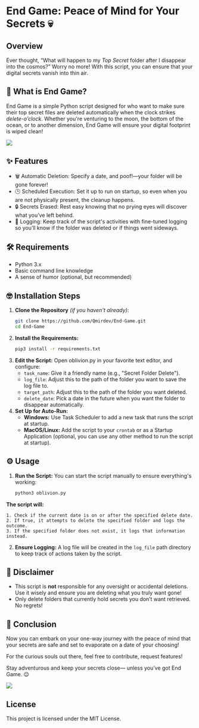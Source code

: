# End Game: Peace of Mind for Your Secrets 💀

## Overview
Ever thought, “What will happen to my *Top Secret* folder after I disappear into the cosmos?” Worry no more! With this script, you can ensure that your digital secrets vanish into thin air.

## 🎯 What is End Game?
End Game is a simple Python script designed for who want to make sure their top secret files are deleted automatically when the clock strikes *delete-o’clock*. Whether you're venturing to the moon, the bottom of the ocean, or to another dimension, End Game will ensure your digital footprint is wiped clean!

<div align=left height=200>
    <img src="https://i.ibb.co/pQrCHSq/dead.jpg">
</div>

## ✨ Features

- 🗑️ Automatic Deletion: Specify a date, and poof!—your folder will be gone forever!
- 🕒 Scheduled Execution: Set it up to run on startup, so even when you are not physically present, the cleanup happens.
- 🔒 Secrets Erased: Rest easy knowing that no prying eyes will discover what you’ve left behind.
- 📜 Logging: Keep track of the script's activities with fine-tuned logging so you’ll know if the folder was deleted or if things went sideways.

## 🛠 Requirements

- Python 3.x
- Basic command line knowledge
- A sense of humor (optional, but recommended)

## 🤓 Installation Steps

1. **Clone the Repository** *(if you haven't already)*:
   ```bash
   git clone https://github.com/Qmirdev/End-Game.git
   cd End-Game
2. **Install the Requirements:**
   ```bash
   pip3 install -r requirements.txt
3. **Edit the Script:** Open oblivion.py in your favorite text editor, and configure:
   - `task_name`: Give it a friendly name (e.g., "Secret Folder Delete").
   - `log_file`: Adjust this to the path of the folder you want to save the log file to.
   - `target_path`: Adjust this to the path of the folder you want deleted.
   - `delete_date`: Pick a date in the future when you want the folder to disappear automatically.
4. **Set Up for Auto-Run:**
   - **Windows:** Use Task Scheduler to add a new task that runs the script at startup.
   - **MacOS/Linux:** Add the script to your `crontab` or as a Startup Application (optional, you can use any other method to run the script at startup).

## ⚙️ Usage
1. **Run the Script:** You can start the script manually to ensure everything's working:
   ```bash
   python3 oblivion.py
**The script will:**

    1. Check if the current date is on or after the specified delete date.
    2. If true, it attempts to delete the specified folder and logs the outcome.
    3. If the specified folder does not exist, it logs that information instead.

2. **Ensure Logging:** A log file will be created in the `log_file` path directory to keep track of actions taken by the script.

## 💬 Disclaimer
- This script is **not** responsible for any oversight or accidental deletions. Use it wisely and ensure you are deleting what you truly want gone!
- Only delete folders that currently hold secrets you don’t want retrieved. No regrets!

## 🤖 Conclusion
Now you can embark on your one-way journey with the peace of mind that your secrets are safe and set to evaporate on a date of your choosing!

For the curious souls out there, feel free to contribute, request features!

Stay adventurous and keep your secrets close— unless you’ve got End Game. 😉
<div align=left height=200>
    <img src="https://i.ibb.co/LCrNwdT/respect.png">
</div>

## License
This project is licensed under the MIT License.
